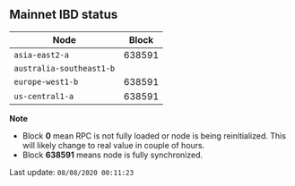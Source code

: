 ## **Mainnet** IBD status


Node | Block
--- | ---
`asia-east2-a` | 638591
`australia-southeast1-b` | 
`europe-west1-b` | 638591
`us-central1-a` | 638591


**Note**
* Block **0** mean RPC is not fully loaded or node is being reinitialized. This will likely change to real value in couple of hours.
* Block **638591** means node is fully synchronized.


Last update: `08/08/2020 00:11:23`
